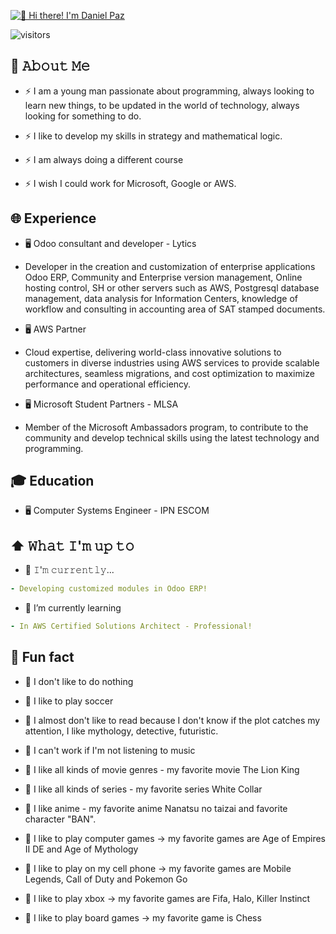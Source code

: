 [<img src="https://raw.githubusercontent.com/Fernando-Paz/Fernando-Paz/main/daniel.gif" alt="👋 Hi there! I'm Daniel Paz" title="👋 Hi there! I'm Daniel Paz"/>](https://fernando-paz.github.io//)

![visitors](https://vbr.nathanchung.dev/badge?page_id=Fernando-Paz.Fernando-Paz&color=00cf00)
<!--

Here are some ideas to get you started:

- 🔭 I’m currently working on ...
- 🌱 I’m currently learning ...
- 👯 I’m looking to collaborate on ...
- 🤔 I’m looking for help with ...
- 💬 Ask me about ...
- 📫 How to reach me: ...
- 😄 Pronouns: ...
- ⚡ Fun fact: ...
-->

## :book: 𝙰𝚋𝚘𝚞𝚝 𝙼𝚎

- ⚡ I am a young man passionate about programming, always looking to learn new things, to be updated in the world of technology, always looking for something to do.

- ⚡ I like to develop my skills in strategy and mathematical logic.

- ⚡ I am always doing a different course

- ⚡ I wish I could work for Microsoft, Google or AWS.


## 🌐 Experience

- 🖥 Odoo consultant and developer - Lytics
- Developer in the creation and customization of enterprise applications Odoo ERP, Community and Enterprise version 
        management, Online hosting control, SH or other servers such as AWS, Postgresql database management, data analysis 
        for Information Centers, knowledge of workflow and consulting in accounting area of SAT stamped documents.

- 🖥 AWS Partner
- Cloud expertise, delivering world-class innovative solutions to customers in diverse industries using AWS services to 
        provide scalable architectures, seamless migrations, and cost optimization to maximize performance and operational efficiency.

- 🖥 Microsoft Student Partners - MLSA
- Member of the Microsoft Ambassadors program, to contribute to the community and develop technical skills using 
        the latest technology and programming.


## 🎓 Education

- 🖥 Computer Systems Engineer - IPN ESCOM


## ⬆ 𝚆𝚑𝚊𝚝 𝙸'𝚖 𝚞𝚙 𝚝𝚘
- 🔨 𝙸'𝚖 𝚌𝚞𝚛𝚛𝚎𝚗𝚝𝚕𝚢...
```yaml
- Developing customized modules in Odoo ERP!
```
- 🌱 I’m currently learning
```yaml
- In AWS Certified Solutions Architect - Professional!
```


## 🔭 Fun fact

- 🎯 I don't like to do nothing

- 🎯 I like to play soccer

- 🎯 I almost don't like to read because I don't know if the plot catches my attention, I like mythology, detective, futuristic.

- 🎯 I can't work if I'm not listening to music

- 🎯 I like all kinds of movie genres - my favorite movie The Lion King

- 🎯 I like all kinds of series - my favorite series White Collar

- 🎯 I like anime - my favorite anime Nanatsu no taizai and favorite character "BAN".

- 🎯 I like to play computer games -> my favorite games are Age of Empires II DE and Age of Mythology

- 🎯 I like to play on my cell phone -> my favorite games are Mobile Legends, Call of Duty and Pokemon Go

- 🎯 I like to play xbox -> my favorite games are Fifa, Halo, Killer Instinct

- 🎯 I like to play board games -> my favorite game is Chess
